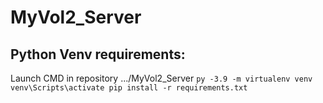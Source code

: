 # MyVol2_Server
## Python Venv requirements:
Launch CMD in repository .../MyVol2_Server
`py -3.9 -m virtualenv venv
venv\Scripts\activate
pip install -r requirements.txt`
